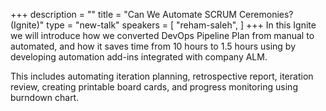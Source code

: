 +++
description = ""
title = "Can We Automate SCRUM Ceremonies? (Ignite)"
type = "new-talk"
speakers = [
        "reham-saleh",
]
+++
In this Ignite we will introduce how we converted DevOps Pipeline Plan from manual to automated, and how it saves time from 10 hours to 1.5 hours using by developing automation add-ins integrated with company ALM.

This includes automating iteration planning, retrospective report, iteration review, creating printable board cards, and progress monitoring using burndown chart.